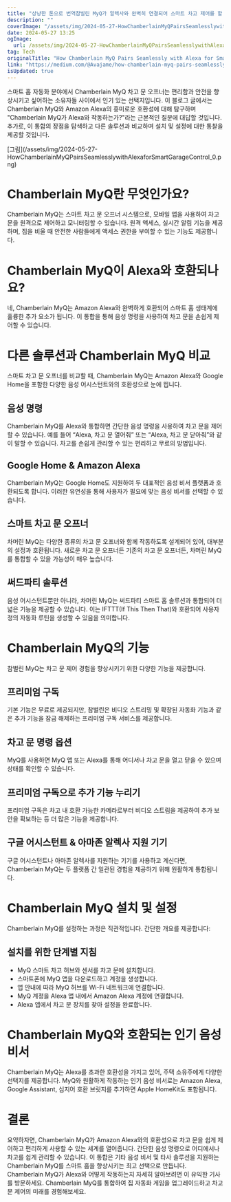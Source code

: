 ```yaml
---
title: "상냥한 톤으로 번역참벌린 MyQ가 알렉사와 완벽히 연결되어 스마트 차고 제어를 할 수 있는 방법"
description: ""
coverImage: "/assets/img/2024-05-27-HowChamberlainMyQPairsSeamlesslywithAlexaforSmartGarageControl_0.png"
date: 2024-05-27 13:25
ogImage: 
  url: /assets/img/2024-05-27-HowChamberlainMyQPairsSeamlesslywithAlexaforSmartGarageControl_0.png
tag: Tech
originalTitle: "How Chamberlain MyQ Pairs Seamlessly with Alexa for Smart Garage Control"
link: "https://medium.com/@Avajame/how-chamberlain-myq-pairs-seamlessly-with-alexa-for-smart-garage-control-c353efb22337"
isUpdated: true
---
```






스마트 홈 자동화 분야에서 Chamberlain MyQ 차고 문 오프너는 편리함과 안전을 향상시키고 싶어하는 소유자들 사이에서 인기 있는 선택지입니다. 이 블로그 글에서는 Chamberlain MyQ와 Amazon Alexa의 흥미로운 호환성에 대해 탐구하며 "Chamberlain MyQ가 Alexa와 작동하는가?"라는 근본적인 질문에 대답할 것입니다. 추가로, 이 통합의 장점을 탐색하고 다른 솔루션과 비교하며 설치 및 설정에 대한 통찰을 제공할 것입니다.

\[그림\](/assets/img/2024-05-27-HowChamberlainMyQPairsSeamlesslywithAlexaforSmartGarageControl_0.png)

# Chamberlain MyQ란 무엇인가요?

Chamberlain MyQ는 스마트 차고 문 오프너 시스템으로, 모바일 앱을 사용하여 차고 문을 원격으로 제어하고 모니터링할 수 있습니다. 원격 액세스, 실시간 알림 기능을 제공하며, 집을 비울 때 안전한 사람들에게 액세스 권한을 부여할 수 있는 기능도 제공합니다.

<div class="content-ad"></div>

# Chamberlain MyQ이 Alexa와 호환되나요?

네, Chamberlain MyQ는 Amazon Alexa와 완벽하게 호환되어 스마트 홈 생태계에 훌륭한 추가 요소가 됩니다. 이 통합을 통해 음성 명령을 사용하여 차고 문을 손쉽게 제어할 수 있습니다.

# 다른 솔루션과 Chamberlain MyQ 비교

스마트 차고 문 오프너를 비교할 때, Chamberlain MyQ는 Amazon Alexa와 Google Home을 포함한 다양한 음성 어시스턴트와의 호환성으로 눈에 띕니다.

<div class="content-ad"></div>

## 음성 명령

Chamberlain MyQ를 Alexa와 통합하면 간단한 음성 명령을 사용하여 차고 문을 제어할 수 있습니다. 예를 들어 “Alexa, 차고 문 열어줘” 또는 “Alexa, 차고 문 닫아줘”와 같이 말할 수 있습니다. 차고를 손쉽게 관리할 수 있는 편리하고 무료의 방법입니다.

## Google Home & Amazon Alexa

Chamberlain MyQ는 Google Home도 지원하여 두 대표적인 음성 비서 플랫폼과 호환되도록 합니다. 이러한 유연성을 통해 사용자가 필요에 맞는 음성 비서를 선택할 수 있습니다.

<div class="content-ad"></div>

## 스마트 차고 문 오프너

차머린 MyQ는 다양한 종류의 차고 문 오프너와 함께 작동하도록 설계되어 있어, 대부분의 설정과 호환됩니다. 새로운 차고 문 오프너든 기존의 차고 문 오프너든, 차머린 MyQ를 통합할 수 있을 가능성이 매우 높습니다.

## 써드파티 솔루션

음성 어시스턴트뿐만 아니라, 차머린 MyQ는 써드파티 스마트 홈 솔루션과 통합되어 더 넓은 기능을 제공할 수 있습니다. 이는 IFTTT(If This Then That)와 호환되어 사용자 정의 자동화 루틴을 생성할 수 있음을 의미합니다.

<div class="content-ad"></div>

# Chamberlain MyQ의 기능 

참벌린 MyQ는 차고 문 제어 경험을 향상시키기 위한 다양한 기능을 제공합니다.

## 프리미엄 구독

기본 기능은 무료로 제공되지만, 참벌린은 비디오 스트리밍 및 확장된 자동화 기능과 같은 추가 기능을 잠금 해제하는 프리미엄 구독 서비스를 제공합니다.

<div class="content-ad"></div>

## 차고 문 명령 옵션

MyQ를 사용하면 MyQ 앱 또는 Alexa를 통해 어디서나 차고 문을 열고 닫을 수 있으며 상태를 확인할 수 있습니다.

## 프리미엄 구독으로 추가 기능 누리기

프리미엄 구독은 차고 내 호환 가능한 카메라로부터 비디오 스트림을 제공하여 추가 보안을 확보하는 등 더 많은 기능을 제공합니다.

<div class="content-ad"></div>

## 구글 어시스턴트 & 아마존 알렉사 지원 기기

구글 어시스턴트나 아마존 알렉사를 지원하는 기기를 사용하고 계신다면, Chamberlain MyQ는 두 플랫폼 간 일관된 경험을 제공하기 위해 원활하게 통합됩니다.

# Chamberlain MyQ 설치 및 설정

Chamberlain MyQ를 설정하는 과정은 직관적입니다. 간단한 개요를 제공합니다:

<div class="content-ad"></div>

## 설치를 위한 단계별 지침

- MyQ 스마트 차고 허브와 센서를 차고 문에 설치합니다.
- 스마트폰에 MyQ 앱을 다운로드하고 계정을 생성합니다.
- 앱 안내에 따라 MyQ 허브를 Wi-Fi 네트워크에 연결합니다.
- MyQ 계정을 Alexa 앱 내에서 Amazon Alexa 계정에 연결합니다.
- Alexa 앱에서 차고 문 장치를 찾아 설정을 완료합니다.

# Chamberlain MyQ와 호환되는 인기 음성 비서

Chamberlain MyQ는 Alexa를 초과한 호환성을 가지고 있어, 주택 소유주에게 다양한 선택지를 제공합니다. MyQ와 원활하게 작동하는 인기 음성 비서로는 Amazon Alexa, Google Assistant, 심지어 호환 브릿지를 추가하면 Apple HomeKit도 포함됩니다.

<div class="content-ad"></div>

# 결론

요약하자면, Chamberlain MyQ가 Amazon Alexa와의 호환성으로 차고 문을 쉽게 제어하고 편리하게 사용할 수 있는 세계를 열어줍니다. 간단한 음성 명령으로 어디에서나 차고를 쉽게 관리할 수 있습니다. 이 통합은 기타 음성 비서 및 타사 솔루션을 지원하는 Chamberlain MyQ를 스마트 홈을 향상시키는 최고 선택으로 만듭니다. Chamberlain MyQ가 Alexa와 어떻게 작동하는지 자세히 알아보려면 이 유익한 기사를 방문하세요. Chamberlain MyQ를 통합하여 집 자동화 게임을 업그레이드하고 차고 문 제어의 미래를 경험해보세요.